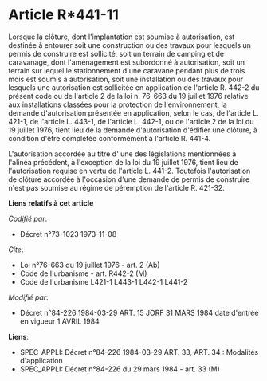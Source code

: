 # Article R*441-11

Lorsque la clôture, dont l'implantation est soumise à autorisation, est destinée à entourer soit une construction ou des
travaux pour lesquels un permis de construire est sollicité, soit un terrain de camping et de caravanage, dont l'aménagement
est subordonné à autorisation, soit un terrain sur lequel le stationnement d'une caravane pendant plus de trois mois est
soumis à autorisation, soit une installation ou des travaux pour lesquels une autorisation est sollicitée en application de
l'article R. 442-2 du présent code ou de l'article 2 de la loi n. 76-663 du 19 juillet 1976 relative aux installations
classées pour la protection de l'environnement, la demande d'autorisation présentée en application, selon le cas, de
l'article L. 421-1, de l'article L. 443-1, de l'article L. 442-1, ou de l'article 2 de la loi du 19 juillet 1976, tient lieu
de la demande d'autorisation d'édifier une clôture, à condition d'être complétée conformément à l'article R. 441-4.

L'autorisation accordée au titre d' une des législations mentionnées à l'alinéa précédent, à l'exception de la loi du 19
juillet 1976, tient lieu de l'autorisation requise en vertu de l'article L. 441-2. Toutefois l'autorisation de clôture
accordée à l'occasion d'une demande de permis de construire n'est pas soumise au régime de péremption de l'article R. 421-32.

**Liens relatifs à cet article**

_Codifié par_:

  - Décret n°73-1023 1973-11-08

_Cite_:

  - Loi n°76-663 du 19 juillet 1976 - art. 2 (Ab)
  - Code de l'urbanisme - art. R442-2 (M)
  - Code de l'urbanisme L421-1 L443-1 L442-1 L441-2

_Modifié par_:

  - Décret n°84-226 1984-03-29 ART. 15 JORF 31 MARS 1984 date d'entrée   en vigueur 1 AVRIL 1984

**Liens**:

  - SPEC_APPLI: Décret n°84-226 1984-03-29 ART. 33, ART. 34 : Modalités d'application
  - SPEC_APPLI: Décret n°84-226 du 29 mars 1984 - art. 33 (M)
